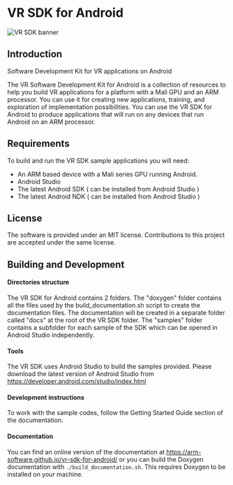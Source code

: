 # VR SDK for Android

![VR SDK banner](https://user-images.githubusercontent.com/11390552/27234633-9fa8905e-52b5-11e7-896b-90e6ca555bdb.jpg)

## Introduction
Software Development Kit for VR applications on Android

The VR Software Development Kit for Android is a collection of resources to help you build VR applications for a platform with a Mali GPU and an ARM processor.
You can use it for creating new applications, training, and exploration of implementation possibilities.
You can use the VR SDK for Android to produce applications that will run on any devices that run Android on an ARM processor.

## Requirements

To build and run the VR SDK sample applications you will need:
-  An ARM based device with a Mali series GPU running Android.
-  Android Studio
-  The latest Android SDK ( can be installed from Android Studio )
-  The latest Android NDK ( can be installed from Android Studio )

## License

The software is provided under an MIT license. Contributions to this project are accepted under the same license.

## Building and Development

#### Directories structure

The VR SDK for Android contains 2 folders. The "doxygen" folder contains all the files used by the build_documentation.sh
script to create the documentation files. The documentation will be created in a separate folder called "docs" at the root of 
the VR SDK folder. The "samples" folder contains a subfolder for each sample of the SDK which can be opened in Android Studio
independently.

#### Tools

The VR SDK uses Android Studio to build the samples provided. Please download the latest version of Android Studio
from https://developer.android.com/studio/index.html

#### Development instructions

To work with the sample codes, follow the Getting Started Guide section of the documentation.

#### Documentation

You can find an online version of the documentation at https://arm-software.github.io/vr-sdk-for-android/
or you can build the Doxygen documentation with `./build_documentation.sh`.
This requires Doxygen to be installed on your machine.
